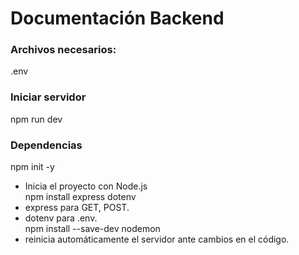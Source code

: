 # Documentación Backend

### Archivos necesarios:
.env

### Iniciar servidor
npm run dev

### Dependencias

npm init -y
* Inicia el proyecto con Node.js\
npm install express dotenv
* express para GET, POST. 
* dotenv para .env.\
npm install --save-dev nodemon
* reinicia automáticamente el servidor ante cambios en el código.




